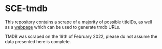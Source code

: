 # SCE-tmdb
This repository contains a scrape of a majority of possible titleIDs, as well as a [webpage](https://zorua98741.github.io/SCE-tmdb/) which can be used to generate tmdb URLs.
 
TMDB was scraped on the 19th of February 2022, please do not assume the data presented here is complete.